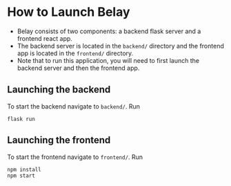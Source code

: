 # How to Launch Belay
- Belay consists of two components: a backend flask server and a  frontend react app. 
- The backend server is located in the `backend/` directory and the frontend app is located in the `frontend/` directory.
- Note that to run this application, you will need to first launch the backend server and then the frontend app.
## Launching the backend
To start the backend navigate to `backend/`. Run 
```
flask run
```

## Launching the frontend

To start the frontend navigate to `frontend/`. Run 
```
npm install
npm start
```